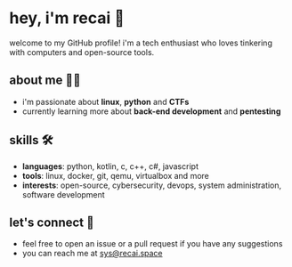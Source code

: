 # hey, i'm recai 👋

welcome to my GitHub profile! i'm a tech enthusiast who loves tinkering with computers and open-source tools.

## about me 🧑‍💻

- i'm passionate about **linux**, **python** and **CTFs**
- currently learning more about **back-end development** and **pentesting**

## skills 🛠

- **languages**: python, kotlin, c, c++, c#, javascript
- **tools**: linux, docker, git, qemu, virtualbox and more
- **interests**: open-source, cybersecurity, devops, system administration, software development

## let's connect 🤝

- feel free to open an issue or a pull request if you have any suggestions
- you can reach me at [sys@recai.space](mailto:sys@recai.space)
